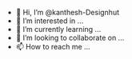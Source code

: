 - 👋 Hi, I’m @kanthesh-Designhut
- 👀 I’m interested in ...
- 🌱 I’m currently learning ...
- 💞️ I’m looking to collaborate on ...
- 📫 How to reach me ...

<!---
kanthesh-Designhut/kanthesh-Designhut is a ✨ special ✨ repository because its `README.md` (this file) appears on your GitHub profile.
You can click the Preview link to take a look at your changes.
--->
